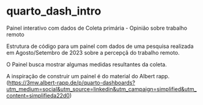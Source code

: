 # quarto_dash_intro
Painel interativo com dados de Coleta primária - Opinião sobre trabalho remoto

Estrutura de código para um painel com dados de uma pesquisa realizada em Agosto/Setembro de 2023 sobre a percepçã do trabalho remoto.

O Painel busca mostrar algumas medidas resultantes da coleta.

A inspiração de construir um painel é do material do Albert rapp. (https://3mw.albert-rapp.de/p/quarto-dashboards?utm_medium=social&utm_source=linkedin&utm_campaign=simplified&utm_content=simplifieda22d0)